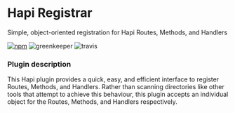 # Hapi Registrar
Simple, object-oriented registration for Hapi Routes, Methods, and Handlers

[![npm](https://img.shields.io/npm/v/hapi-registrar.svg?style=flat-square)](https://www.npmjs.com/package/hapi-registrar)
![greenkeeper](https://badges.greenkeeper.io/iainreid820/hapi-registrar.svg)
![travis](https://img.shields.io/travis/iainreid820/hapi-registrar/master.svg?style=flat-square)

### Plugin description
This Hapi plugin provides a quick, easy, and efficient interface to register Routes, Methods, and Handlers. Rather than scanning directories like other tools that attempt to achieve this behaviour, this plugin accepts an individual object for the Routes, Methods, and Handlers respectively.
